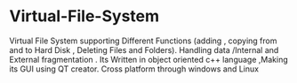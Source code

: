# Virtual-File-System
Virtual File System supporting Different Functions (adding , copying from and to Hard Disk , Deleting Files and Folders). Handling data /Internal and External fragmentation .
Its Written in object oriented c++ language 
,Making its GUI using QT creator.
Cross platform through windows and Linux
